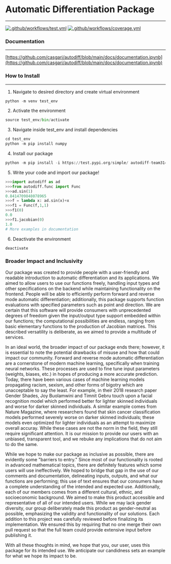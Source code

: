 # Automatic Differentiation Package
-------

[![.github/workflows/test.yml](https://github.com/casgari/autodiff/blob/main/.github/workflows/test.yml/badge.svg)](https://github.com/casgari/autodiff/blob/main/.github/workflows/test.yml)
[![.github/workflows/coverage.yml](https://github.com/casgari/autodiff/blob/main/.github/workflows/coverage.yml/badge.svg)](https://github.com/casgari/autodiff/blob/main/.github/workflows/coverage.yml)

### Documentation
-------
[https://github.com/casgari/autodiff/blob/main/docs/documentation.ipynb](https://github.com/casgari/autodiff/blob/main/docs/documentation.ipynb)

### How to Install
-------
1. Navigate to desired directory and create virtual environment
```python
python -m venv test_env
```
2. Activate the environment 
```python
source test_env/bin/activate
```
3. Navigate inside test_env and install dependencies
```python
cd test_env
python -m pip install numpy
```
4. Install our package
```python
python -m pip install -i https://test.pypi.org/simple/ autodiff-team31==1.0.0
```
5. Write your code and import our package!
```python
>>>import autodiff as ad
>>>from autodiff.func import Func
>>>ad.sin(1)
0.8414709848078965
>>>f = lambda x: ad.sin(x)+x
>>>f1 = Func(f,1,1)
>>>f1(0)
0.0
>>>f1.jacobian(0)
1.0
# More examples in documentation
```
6. Deactivate the environment
```python
deactivate
``` 
### Broader Impact and Inclusivity

Our package was created to provide people with a user-friendly and readable introduction to automatic differentiation and its applications. We aimed to allow users to use our functions freely, handling input types and other specifications on the backend while maintaining functionality on the frontend. People will be able to efficiently perform forward and reverse mode automatic differentiation; additionally, this package supports function evaluations with specified parameters such as point and direction. We are certain that this software will provide consumers with unprecedented degrees of freedom given the input/output type support embedded within our functions; the computational possibilities are endless, ranging from basic elementary functions to the production of Jacobian matrices. This described versatility is deliberate, as we aimed to provide a multitude of services.

In an ideal world, the broader impact of our package ends there; however, it is essential to note the potential drawbacks of misuse and how that could impact our community. Forward and reverse mode automatic differentiation are a cornerstone of modern machine learning, specifically when training neural networks. These processes are used to fine tune input parameters (weights, biases, etc.) in hopes of producing a more accurate prediction. Today, there have been various cases of machine learning models propagating racism, sexism, and other forms of bigotry which are unacceptable to say the least. For example, in their 2018 research paper Gender Shades, Joy Buolamwini and Timnit Gebru touch upon a facial recognition model which performed better for lighter skinned individuals and worse for darker skinned individuals. A similar example comes from Nature Magazine, where researchers found that skin cancer classification models performed severely worse on darker skinned individuals; these models even optimized for lighter individuals as an attempt to maximize overall accuray. While these cases are not the norm in the field, they still require significant attention. It is our mission to provide our users with an unbiased, transparent tool, and we rebuke any implications that do not aim to do the same.

While we hope to make our package as inclusive as possible, there are evidently some "barriers to entry." Since most of our functionality is rooted in advanced mathematical topics, there are definitely features which some users will use ineffectively. We hoped to bridge that gap in the use of our comments and documentation, delineating inputs, outputs, and what our functions are performing; this use of text ensures that our consumers have a complete understanding of the intended and expected use. Additionally, each of our members comes from a different cultural, ethnic, and socioeconomic background. We aimed to make this product accessible and representative of all of our intended users. While we may lack gender diversity, our group deliberately made this product as gender-neutral as possible, emphasizing the validity and functionality of our solutions. Each addition to this project was carefully reviewed before finalizing its implementation. We ensured this by requiring that no one merge their own pull request so that the full team could provide extensive input before publishing it.

With all these thoughts in mind, we hope that you, our user, uses this package for its intended use. We anticipate our candidness sets an example for what we hope its impact to be.
